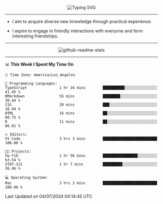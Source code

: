 <p align="center">
  <img src="https://readme-typing-svg.demolab.com?font=Fira+Code&weight=500&size=32&duration=2500&pause=1600&center=true&vCenter=true&random=false&width=1024&height=64&lines=Hi+there+%F0%9F%91%8B;I'm+delighted+you+could+make+it+here+%F0%9F%8E%89;I'm+Harry%2C+a+college+student+still+finding+my+way" alt="Typing SVG" />
</p>


---


- I aim to acquire diverse new knowledge through practical experience.

- I aspire to engage in friendly interactions with everyone and form interesting friendships.


---


<p align="center">
  <img src="https://github-readme-stats.vercel.app/api?username=Harry-Jing&show_icons=true" alt="github-readme-stats"/>
</p>


---

<!--START_SECTION:waka-->
📊 **This Week I Spent My Time On** 

```text
🕑︎ Time Zone: America/Los_Angeles

💬 Programming Languages: 
TypeScript               1 hr 16 mins        ██████████░░░░░░░░░░░░░░░   41.45 % 
RMarkdown                55 mins             ████████░░░░░░░░░░░░░░░░░   30.44 % 
CSS                      20 mins             ███░░░░░░░░░░░░░░░░░░░░░░   10.94 % 
HTML                     16 mins             ██░░░░░░░░░░░░░░░░░░░░░░░   08.75 % 
R                        11 mins             ██░░░░░░░░░░░░░░░░░░░░░░░   06.01 % 

🔥 Editors: 
VS Code                  3 hrs 3 mins        █████████████████████████   100.00 % 

🐱‍💻 Projects: 
hw-fib                   1 hr 56 mins        ████████████████░░░░░░░░░   63.54 % 
STAT-311                 1 hr 7 mins         █████████░░░░░░░░░░░░░░░░   36.46 % 

💻 Operating System: 
Mac                      3 hrs 3 mins        █████████████████████████   100.00 % 
```


 Last Updated on 04/07/2024 04:14:45 UTC
<!--END_SECTION:waka-->

